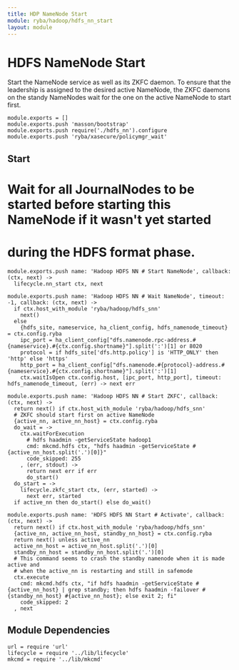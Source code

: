 ```yaml
---
title: HDP NameNode Start
module: ryba/hadoop/hdfs_nn_start
layout: module
---
```


# HDFS NameNode Start

Start the NameNode service as well as its ZKFC daemon. To ensure that the 
leadership is assigned to the desired active NameNode, the ZKFC daemons on
the standy NameNodes wait for the one on the active NameNode to start first.

    module.exports = []
    module.exports.push 'masson/bootstrap'
    module.exports.push require('./hdfs_nn').configure
    module.exports.push 'ryba/xasecure/policymgr_wait'

## Start

# Wait for all JournalNodes to be started before starting this NameNode if it wasn't yet started
# during the HDFS format phase.

    module.exports.push name: 'Hadoop HDFS NN # Start NameNode', callback: (ctx, next) ->
      lifecycle.nn_start ctx, next

    module.exports.push name: 'Hadoop HDFS NN # Wait NameNode', timeout: -1, callback: (ctx, next) ->
      if ctx.host_with_module 'ryba/hadoop/hdfs_snn'
        next()
      else
        {hdfs_site, nameservice, ha_client_config, hdfs_namenode_timeout} = ctx.config.ryba
        ipc_port = ha_client_config["dfs.namenode.rpc-address.#{nameservice}.#{ctx.config.shortname}"].split(':')[1] or 8020
        protocol = if hdfs_site['dfs.http.policy'] is 'HTTP_ONLY' then 'http' else 'https'
        http_port = ha_client_config["dfs.namenode.#{protocol}-address.#{nameservice}.#{ctx.config.shortname}"].split(':')[1]
        ctx.waitIsOpen ctx.config.host, [ipc_port, http_port], timeout: hdfs_namenode_timeout, (err) -> next err

    module.exports.push name: 'Hadoop HDFS NN # Start ZKFC', callback: (ctx, next) ->
      return next() if ctx.host_with_module 'ryba/hadoop/hdfs_snn'
      # ZKFC should start first on active NameNode
      {active_nn, active_nn_host} = ctx.config.ryba
      do_wait = ->
        ctx.waitForExecution
          # hdfs haadmin -getServiceState hadoop1
          cmd: mkcmd.hdfs ctx, "hdfs haadmin -getServiceState #{active_nn_host.split('.')[0]}"
          code_skipped: 255
        , (err, stdout) ->
          return next err if err
          do_start()
      do_start = ->
        lifecycle.zkfc_start ctx, (err, started) ->
          next err, started
      if active_nn then do_start() else do_wait()

    module.exports.push name: 'HDFS HDFS NN Start # Activate', callback: (ctx, next) ->
      return next() if ctx.host_with_module 'ryba/hadoop/hdfs_snn'
      {active_nn, active_nn_host, standby_nn_host} = ctx.config.ryba
      return next() unless active_nn
      active_nn_host = active_nn_host.split('.')[0]
      standby_nn_host = standby_nn_host.split('.')[0]
      # This command seems to crash the standby namenode when it is made active and
      # when the active_nn is restarting and still in safemode
      ctx.execute
        cmd: mkcmd.hdfs ctx, "if hdfs haadmin -getServiceState #{active_nn_host} | grep standby; then hdfs haadmin -failover #{standby_nn_host} #{active_nn_host}; else exit 2; fi"
        code_skipped: 2
      , next

## Module Dependencies

    url = require 'url'
    lifecycle = require '../lib/lifecycle'
    mkcmd = require '../lib/mkcmd'

